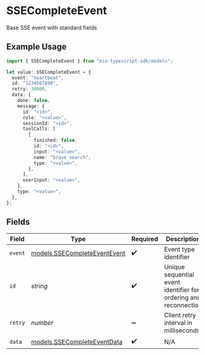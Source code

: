 # SSECompleteEvent

Base SSE event with standard fields

## Example Usage

```typescript
import { SSECompleteEvent } from "mix-typescript-sdk/models";

let value: SSECompleteEvent = {
  event: "heartbeat",
  id: "1234567890",
  retry: 30000,
  data: {
    done: false,
    message: {
      id: "<id>",
      role: "<value>",
      sessionId: "<id>",
      toolCalls: [
        {
          finished: false,
          id: "<id>",
          input: "<value>",
          name: "brave_search",
          type: "<value>",
        },
      ],
      userInput: "<value>",
    },
    type: "<value>",
  },
};
```

## Fields

| Field                                                              | Type                                                               | Required                                                           | Description                                                        | Example                                                            |
| ------------------------------------------------------------------ | ------------------------------------------------------------------ | ------------------------------------------------------------------ | ------------------------------------------------------------------ | ------------------------------------------------------------------ |
| `event`                                                            | [models.SSECompleteEventEvent](../models/ssecompleteeventevent.md) | :heavy_check_mark:                                                 | Event type identifier                                              |                                                                    |
| `id`                                                               | *string*                                                           | :heavy_check_mark:                                                 | Unique sequential event identifier for ordering and reconnection   | 1234567890                                                         |
| `retry`                                                            | *number*                                                           | :heavy_minus_sign:                                                 | Client retry interval in milliseconds                              | 30000                                                              |
| `data`                                                             | [models.SSECompleteEventData](../models/ssecompleteeventdata.md)   | :heavy_check_mark:                                                 | N/A                                                                |                                                                    |
